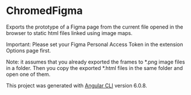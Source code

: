 # ChromedFigma

Exports the prototype of a Figma page from the current file opened in the browser to static html files linked using image maps.

Important: Please set your Figma Personal Access Token in the extension Options page first.

Note: it assumes that you already exported the frames to *.png image files in a folder. Then you copy the exported *.html files in the same folder and open one of them.

This project was generated with [Angular CLI](https://github.com/angular/angular-cli) version 6.0.8.
